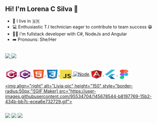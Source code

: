 ## Hi! I'm Lorena C Silva 👋


- 🥰 I live in 🇧🇷
- 💻 Enthusiastic T.I technician eager to contribute to team success :grin:
- 👩‍💻 i'm fullstack developer with C#, NodeJs and Angular
- ➡️ Pronouns: She/Her

<div style="display: inline_block"><br>
  <a href="https://github.com/lorenacsilva">
  <img height="180em" src="https://github-readme-stats.vercel.app/api?username=lorenacsilva&show_icons=true&theme=dark&include_all_commits=true&count_private=true"/>
  <img height="180em" src="https://github-readme-stats.vercel.app/api/top-langs/?username=lorenacsilva&layout=compact&langs_count=7&theme=dark"/>
</div>
  
  <div style="display: inline_block"><br><br>
    
  <img align="center" alt="cplusplus" height="30" width="40" src="https://raw.githubusercontent.com/devicons/devicon/master/icons/cplusplus/cplusplus-original.svg">
    
  <img align="center" alt="C#" height="30" width="40" src="https://raw.githubusercontent.com/devicons/devicon/master/icons/csharp/csharp-original.svg">

  <img align="center" alt="HTML" height="30" width="40" src="https://raw.githubusercontent.com/devicons/devicon/master/icons/html5/html5-original.svg">
    
  <img align="center" alt="CSS" height="30" width="40" src="https://raw.githubusercontent.com/devicons/devicon/master/icons/css3/css3-original.svg">
  
  <img align="center" alt="JavaScript" height="30" width="40" src="https://raw.githubusercontent.com/devicons/devicon/master/icons/javascript/javascript-original.svg">
 
  <img align="center" alt="Node" height="30" width="40" src="https://cdn.jsdelivr.net/gh/devicons/devicon/icons/nodejs/nodejs-original.svg">
 
  <img align="center" alt="Angular" height="30" width="40" src="https://raw.githubusercontent.com/devicons/devicon/master/icons/angularjs/angularjs-original.svg">
 
  <img align="center" alt="Flutter" height="30" width="40" src="https://raw.githubusercontent.com/devicons/devicon/master/icons/flutter/flutter-original.svg">
  
  <img align="center" alt="Figma" height="30" width="40" src="https://raw.githubusercontent.com/devicons/devicon/master/icons/figma/figma-original.svg">
 
  <img align="right" alt="Livia-pic" height="150" style="border-radius:50px;"![GIF Maker] src="https://user-images.githubusercontent.com/95534704/145678544-b8197769-15b2-434b-bb7c-ecea6e732729.gif">
    
    
  </div>
  
  ##
  
  <div> 
  <a href="https://www.instagram.com/altgrmais/" target="_blank"><img src="https://img.shields.io/badge/-Instagram-%23E4405F?style=for-the-badge&logo=instagram&logoColor=white" target="_blank"></a>
  <a href = "mailto:loricristinesilva@gmail.com"><img src="https://img.shields.io/badge/-Gmail-%23333?style=for-the-badge&logo=gmail&logoColor=white" target="_blank"></a>
  <a href="https://www.linkedin.com/in/lorenacsilva/" target="_blank"><img src="https://img.shields.io/badge/-LinkedIn-%230077B5?style=for-the-badge&logo=linkedin&logoColor=white" target="_blank"></a>

    
  </div>
 
